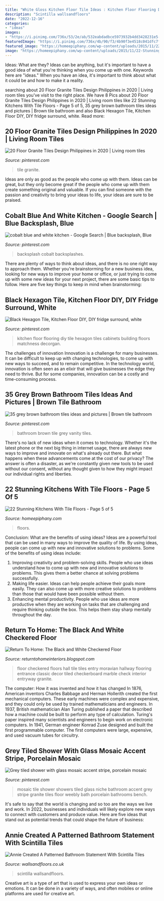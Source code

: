 ```yaml
---
title: "White Gloss Kitchen Floor Tile Ideas : Kitchen Floor Flooring Diy Tile Hexagon Tiles Cabinets Building Floors Matchness Decorgan"
description: "Scintilla wallsandfloors"
date: "2022-12-16"
categories:
- "ideas"
images:
- "https://i.pinimg.com/736x/53/2e/ab/532eabdadbce5973932b4dd3428231e5--bathroom-tiling-vanity-bathroom.jpg"
featuredImage: "https://i.pinimg.com/736x/4b/90/f3/4b90f3e4518c041dfc7fe387d51901c9--tiled-showers-niche.jpg"
featured_image: "https://homeepiphany.com/wp-content/uploads/2015/11/22-Stunning-Kitchens-With-Tile-Floors-title.jpg"
image: "https://homeepiphany.com/wp-content/uploads/2015/11/22-Stunning-Kitchens-With-Tile-Floors-title.jpg"
---
```



Ideas: What are they?
Ideas can be anything, but it's important to have a good idea of what you're thinking when you come up with one. Keywords here are "ideas." When you have an idea, it's important to think about what it could be and how to make it a reality.

	

		
searching about 20 Floor Granite Tiles Design Philippines in 2020 | Living room tiles you've visit to the right place. We have 8 Pics about 20 Floor Granite Tiles Design Philippines in 2020 | Living room tiles like 22 Stunning Kitchens With Tile Floors - Page 5 of 5, 35 grey brown bathroom tiles ideas and pictures | Brown tile bathroom and also Black Hexagon Tile, Kitchen Floor DIY, DIY fridge surround, white. Read more:
		
    
## 20 Floor Granite Tiles Design Philippines In 2020 | Living Room Tiles

<img loading=lazy src="https://i.pinimg.com/736x/29/f9/db/29f9dbb63319878087d01c6725c693ea.jpg" onerror="this.onerror=null;this.src='https://tse1.mm.bing.net/th?id=OIP.DrjO5GxFYYt7fd_0vgYfGAHaLG&amp;pid=15.1';" alt="20 Floor Granite Tiles Design Philippines in 2020 | Living room tiles">

_Source: pinterest.com_

>tile granite. 

	

Ideas are only as good as the people who come up with them.
Ideas can be great, but they only become great if the people who come up with them create something original and valuable. If you can find someone with the passion and creativity to bring your ideas to life, your ideas are sure to be praised.

    
## Cobalt Blue And White Kitchen - Google Search | Blue Backsplash, Blue

<img loading=lazy src="https://i.pinimg.com/736x/df/0e/95/df0e956f5113c9b680007edab3feaaa6.jpg" onerror="this.onerror=null;this.src='https://tse2.mm.bing.net/th?id=OIP.vDukDusAvay4k0OulyXw8QHaLJ&amp;pid=15.1';" alt="cobalt blue and white kitchen - Google Search | Blue backsplash, Blue">

_Source: pinterest.com_

>backsplash cobalt backsplashes. 

	

There are plenty of ways to think about ideas, and there is no one right way to approach them. Whether you're brainstorming for a new business idea, looking for new ways to improve your home or office, or just trying to come up with some new ideas for your next project, there are some basic tips to follow. Here are five key things to keep in mind when brainstorming: 

    
## Black Hexagon Tile, Kitchen Floor DIY, DIY Fridge Surround, White

<img loading=lazy src="https://i.pinimg.com/736x/41/f4/39/41f4398b3cf299bb82130aaa4ece1873.jpg" onerror="this.onerror=null;this.src='https://tse3.mm.bing.net/th?id=OIP.cU1DtTsEj4fQn3WmcalksAHaLH&amp;pid=15.1';" alt="Black Hexagon Tile, Kitchen Floor DIY, DIY fridge surround, white">

_Source: pinterest.com_

>kitchen floor flooring diy tile hexagon tiles cabinets building floors matchness decorgan. 

	

The challenges of innovation
Innovation is a challenge for many businesses. It can be difficult to keep up with changing technologies, to come up with new ways to succeed, and to remain competitive. In the technology world, innovation is often seen as an elixir that will give businesses the edge they need to thrive. But for some companies, innovation can be a costly and time-consuming process.

    
## 35 Grey Brown Bathroom Tiles Ideas And Pictures | Brown Tile Bathroom

<img loading=lazy src="https://i.pinimg.com/736x/53/2e/ab/532eabdadbce5973932b4dd3428231e5--bathroom-tiling-vanity-bathroom.jpg" onerror="this.onerror=null;this.src='https://tse4.mm.bing.net/th?id=OIP.jf1C8Za7v_JvpaCSE0N8lwHaLH&amp;pid=15.1';" alt="35 grey brown bathroom tiles ideas and pictures | Brown tile bathroom">

_Source: pinterest.com_

>bathroom brown tile grey vanity tiles. 

	

There's no lack of new ideas when it comes to technology. Whether it's the latest phone or the next big thing in internet usage, there are always new ways to improve and innovate on what's already out there. But what happens when these advancements come at the cost of our privacy? The answer is often a disaster, as we're constantly given new tools to be used without our consent, without any thought given to how they might impact our individual rights and liberties.

    
## 22 Stunning Kitchens With Tile Floors - Page 5 Of 5

<img loading=lazy src="https://homeepiphany.com/wp-content/uploads/2015/11/22-Stunning-Kitchens-With-Tile-Floors-title.jpg" onerror="this.onerror=null;this.src='https://tse4.mm.bing.net/th?id=OIP.Dj2X0_2g5wI4n033NjYxUAHaFo&amp;pid=15.1';" alt="22 Stunning Kitchens With Tile Floors - Page 5 of 5">

_Source: homeepiphany.com_

>floors. 

	

Conclusion: What are the benefits of using ideas?
Ideas are a powerful tool that can be used in many ways to improve the quality of life. By using ideas, people can come up with new and innovative solutions to problems. Some of the benefits of using ideas include: 
1) Improving creativity and problem-solving skills. People who use ideas understand how to come up with new and innovative solutions to problems. This gives them a better chance at solving problems successfully. 
2) Making life easier. Ideas can help people achieve their goals more easily. They can also come up with more creative solutions to problems than those that would have been possible without them. 
3) Enhancing mental productivity. People who use ideas are more productive when they are working on tasks that are challenging and require thinking outside the box. This helps them stay sharp mentally throughout the day.

    
## Return To Home: The Black And White Checkered Floor

<img loading=lazy src="http://3.bp.blogspot.com/-WtwKpW4_cCA/Tzb-VS0cUPI/AAAAAAAALGI/tNKL9an8trg/s640/215891375856570838_8IhxssMq_f.jpg" onerror="this.onerror=null;this.src='https://tse4.mm.bing.net/th?id=OIP.eTB1c9yTfbPGuOuIs8SJUQAAAA&amp;pid=15.1';" alt="Return To Home: The Black and White Checkered Floor">

_Source: returntohomeinteriors.blogspot.com_

>floor checkered floors hall tile tiles entry moravian hallway flooring entrance classic decor tiled checkerboard marble check interior entryway granite. 

	

The computer: How it was invented and how it has changed
In 1876, American inventors Charles Babbage and Herman Hollerith created the first mechanical computers. These early machines were complex and expensive, and they could only be used by trained mathematicians and engineers. In 1937, British mathematician Alan Turing published a paper that described how a machine could be built to perform any type of calculation. Turing's paper inspired many scientists and engineers to begin work on electronic computers. In 1941, German engineer Konrad Zuse designed and built the first programmable computer. The first computers were large, expensive, and used vacuum tubes for circuitry.

    
## Grey Tiled Shower With Glass Mosaic Accent Stripe, Porcelain Mosaic

<img loading=lazy src="https://i.pinimg.com/736x/4b/90/f3/4b90f3e4518c041dfc7fe387d51901c9--tiled-showers-niche.jpg" onerror="this.onerror=null;this.src='https://tse4.mm.bing.net/th?id=OIP.GiBuYG8Z6fGstOjy46n-ZwHaJ4&amp;pid=15.1';" alt="Grey tiled shower with glass mosaic accent stripe, porcelain mosaic">

_Source: pinterest.com_

>mosaic tile shower showers tiled glass niche bathroom accent grey stripe granite tiles floor weebly bath porcelain bathrooms bench. 

	

It's safe to say that the world is changing and so too are the ways we live and work. In 2022, businesses and individuals will likely explore new ways to connect with customers and produce value. Here are five ideas that stand out as potential trends that could shape the future of business:

    
## Annie Created A Patterned Bathroom Statement With Scintilla Tiles

<img loading=lazy src="https://www.wallsandfloors.co.uk/blog/wp-content/uploads/2019/04/white-metro-wall-tiles-star-patterned-floor-tiles.jpeg" onerror="this.onerror=null;this.src='https://tse1.mm.bing.net/th?id=OIP.7q9d7DRuubqWz0hwQCTicwHaHa&amp;pid=15.1';" alt="Annie Created A Patterned Bathroom Statement With Scintilla Tiles">

_Source: wallsandfloors.co.uk_

>scintilla wallsandfloors. 

	

Creative art is a type of art that is used to express your own ideas or emotions. It can be done in a variety of ways, and often mobiles or online platforms are used for creative art.

